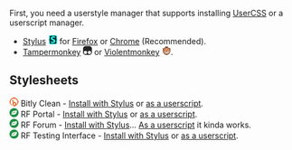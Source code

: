 First, you need a userstyle manager that supports installing [UserCSS](https://github.com/openstyles/stylus/wiki/UserCSS) or a userscript manager.

* [Stylus](https://github.com/openstyles/stylus) ![Stylus](/images/stylus.png) for [Firefox](https://addons.mozilla.org/en-US/firefox/addon/styl-us/) or [Chrome](https://chrome.google.com/webstore/detail/stylus/clngdbkpkpeebahjckkjfobafhncgmne) (Recommended).
* [Tampermonkey](https://www.tampermonkey.net/) ![Tampermonkey](/images/tampermonkey.png) or [Violentmonkey](https://violentmonkey.github.io/) ![Violentmonkey](/images/violentmonkey.png).

## Stylesheets

![Bitly](/images/bitly.png) Bitly Clean - [Install with Stylus](https://raw.githubusercontent.com/Rnksts/UserCSS/master/bitly.user.css) or [as a userscript](https://raw.githubusercontent.com/Rnksts/UserCSS/master/bitly.user.js).<br>
![RF](/images/rf.png) RF Portal - [Install with Stylus](https://raw.githubusercontent.com/Rnksts/UserCSS/master/rfportal.user.css) or [as a userscript](https://raw.githubusercontent.com/Rnksts/UserCSS/master/rfportal.user.js).<br>
![RF](/images/rf.png) RF Forum - [Install with Stylus](https://raw.githubusercontent.com/Rnksts/UserCSS/master/rfforum.user.css)... [As a userscript](https://raw.githubusercontent.com/Rnksts/UserCSS/master/rfforum.user.js) it kinda works.<br>
![RF](/images/rf.png) RF Testing Interface - [Install with Stylus](https://raw.githubusercontent.com/Rnksts/UserCSS/master/rftest.user.css) or [as a userscript](https://raw.githubusercontent.com/Rnksts/UserCSS/master/rftest.user.js).<br>
